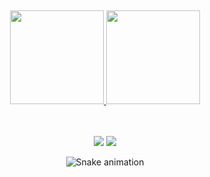 <div>
 <!-- <b>Renomário cosme<b/> -->
 <!-- <h1 align=""><i>Renomário cosme</i></a></h1> -->
  <p align="center"> 
  
    
  </a><br>
  <p align="center"></h2>
</div>


<!-- <h1 align="center"> 
  
</h1>

<p align="center"><i>""</i></p> -->

<div align="center">
  <a href="https://github.com/Renomariocosme">
    <img height="150em" src="https://github-readme-stats.vercel.app/api?username=Renomariocosme&count_private=true&include_all_commits=true&show_icons=true&theme=dracula&hide_border=false&show_owner=true"/>
    <img height="150em" src="https://github-readme-stats.vercel.app/api/top-langs/?username=duribeiro&theme=dracula&hide_border=false&&layout=compact"/>
  </a>
</div>

<div align="center" valign="top"><br>
 
  
  
</div><br>

<div align="center">
  
  <a href="https://www.linkedin.com/in/renomariocosme/" target="_blank"><img src="https://img.shields.io/badge/-LinkedIn-%230077B5?style=for-the-badge&logo=linkedin&logoColor=white" target="_blank"></a> 
  <a href="mailto:renomario.cosme@gmail.com"><img src="https://img.shields.io/badge/-Gmail-%23333?style=for-the-badge&logo=gmail&logoColor=white" target="_blank"></a>
</div>

<div align="center">
  
  ![Snake animation](https://github.com/danielbped/danielbped/blob/output/github-contribution-grid-snake.svg)
  
</div>

<div align="center">
  <p></p>
  <p></a></p>
</div>
